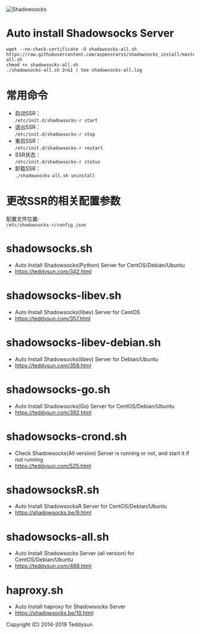 ![Shadowsocks](https://github.com/teddysun/shadowsocks_install/raw/master/shadowsocks.png)
# Auto install Shadowsocks Server

```
wget --no-check-certificate -O shadowsocks-all.sh https://raw.githubusercontent.com/aspenstarss/shadowsocks_install/master/shadowsocks-all.sh
chmod +x shadowsocks-all.sh
./shadowsocks-all.sh 2>&1 | tee shadowsocks-all.log
```

# 常用命令
- 启动SSR：  
`/etc/init.d/shadowsocks-r start`
- 退出SSR：  
`/etc/init.d/shadowsocks-r stop`
- 重启SSR：  
`/etc/init.d/shadowsocks-r restart`
- SSR状态：  
`/etc/init.d/shadowsocks-r status`
- 卸载SSR：  
`./shadowsocks-all.sh uninstall`

# 更改SSR的相关配置参数
配置文件位置:  
`/etc/shadowsocks-r/config.json`

shadowsocks.sh
===============
- Auto Install Shadowsocks(Python) Server for CentOS/Debian/Ubuntu
- https://teddysun.com/342.html

shadowsocks-libev.sh
===============
- Auto Install Shadowsocks(libev) Server for CentOS
- https://teddysun.com/357.html

shadowsocks-libev-debian.sh
===============
- Auto Install Shadowsocks(libev) Server for Debian/Ubuntu
- https://teddysun.com/358.html

shadowsocks-go.sh
===============
- Auto Install Shadowsocks(Go) Server for CentOS/Debian/Ubuntu
- https://teddysun.com/392.html

shadowsocks-crond.sh
===============
- Check Shadowsocks(All version) Server is running or not, and start it if not running
- https://teddysun.com/525.html

shadowsocksR.sh
===============
- Auto Install ShadowsocksR Server for CentOS/Debian/Ubuntu
- https://shadowsocks.be/9.html

shadowsocks-all.sh
==================
- Auto Install Shadowsocks Server (all version) for CentOS/Debian/Ubuntu
- https://teddysun.com/486.html

haproxy.sh
===============
- Auto Install haproxy for Shadowsocks Server
- https://shadowsocks.be/10.html

Copyright (C) 2014-2019 Teddysun
